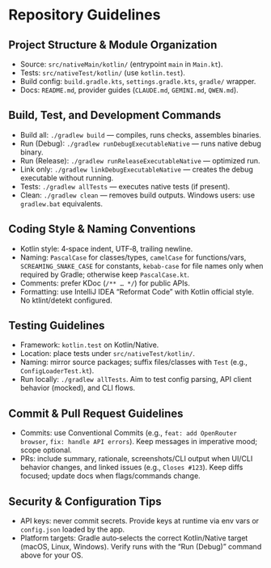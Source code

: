 # Repository Guidelines

## Project Structure & Module Organization
- Source: `src/nativeMain/kotlin/` (entrypoint `main` in `Main.kt`).
- Tests: `src/nativeTest/kotlin/` (use `kotlin.test`).
- Build config: `build.gradle.kts`, `settings.gradle.kts`, `gradle/` wrapper.
- Docs: `README.md`, provider guides (`CLAUDE.md`, `GEMINI.md`, `QWEN.md`).

## Build, Test, and Development Commands
- Build all: `./gradlew build` — compiles, runs checks, assembles binaries.
- Run (Debug): `./gradlew runDebugExecutableNative` — runs native debug binary.
- Run (Release): `./gradlew runReleaseExecutableNative` — optimized run.
- Link only: `./gradlew linkDebugExecutableNative` — creates the debug executable without running.
- Tests: `./gradlew allTests` — executes native tests (if present).
- Clean: `./gradlew clean` — removes build outputs.
Windows users: use `gradlew.bat` equivalents.

## Coding Style & Naming Conventions
- Kotlin style: 4‑space indent, UTF‑8, trailing newline.
- Naming: `PascalCase` for classes/types, `camelCase` for functions/vars, `SCREAMING_SNAKE_CASE` for constants, `kebab-case` for file names only when required by Gradle; otherwise keep `PascalCase.kt`.
- Comments: prefer KDoc (`/** … */`) for public APIs.
- Formatting: use IntelliJ IDEA “Reformat Code” with Kotlin official style. No ktlint/detekt configured.

## Testing Guidelines
- Framework: `kotlin.test` on Kotlin/Native.
- Location: place tests under `src/nativeTest/kotlin/`.
- Naming: mirror source packages; suffix files/classes with `Test` (e.g., `ConfigLoaderTest.kt`).
- Run locally: `./gradlew allTests`. Aim to test config parsing, API client behavior (mocked), and CLI flows.

## Commit & Pull Request Guidelines
- Commits: use Conventional Commits (e.g., `feat: add OpenRouter browser`, `fix: handle API errors`). Keep messages in imperative mood; scope optional.
- PRs: include summary, rationale, screenshots/CLI output when UI/CLI behavior changes, and linked issues (e.g., `Closes #123`). Keep diffs focused; update docs when flags/commands change.

## Security & Configuration Tips
- API keys: never commit secrets. Provide keys at runtime via env vars or `config.json` loaded by the app.
- Platform targets: Gradle auto‑selects the correct Kotlin/Native target (macOS, Linux, Windows). Verify runs with the “Run (Debug)” command above for your OS.

